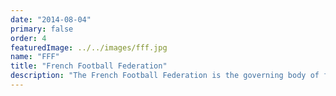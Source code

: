 ```yaml
---
date: "2014-08-04"
primary: false
order: 4
featuredImage: ../../images/fff.jpg
name: "FFF"
title: "French Football Federation"
description: "The French Football Federation is the governing body of football in France. It also includes the overseas departments and the overseas collectivities and also in Monaco."
---
```


